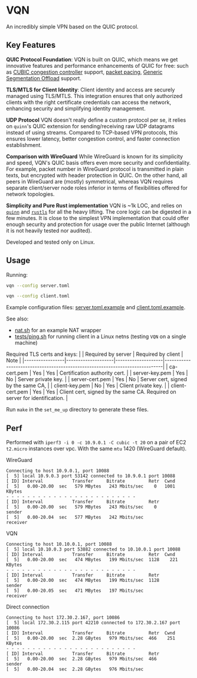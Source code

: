 # VQN

An incredibly simple VPN based on the QUIC protocol.

## Key Features

**QUIC Protocol Foundation**: VQN is built on QUIC, which means we get innovative features and performance enhancements of QUIC for free: such as [CUBIC congestion controller](https://www.rfc-editor.org/rfc/rfc8312.html) support, [packet pacing](https://www.rfc-editor.org/rfc/rfc9002.html#name-pacing), [Generic Segmentation Offload](https://lwn.net/Articles/188489/) support.

**TLS/MTLS for Client Identity**: Client identity and access are securely managed using TLS/MTLS. This integration ensures that only authorized clients with the right certificate credentials can access the network, enhancing security and simplifying identity management.

**UDP Protocol** VQN doesn't really define a custom protocol per se, it relies on `quinn`'s QUIC extension for sending/receiving raw UDP datagrams instead of using streams. Compared to TCP-based VPN protocols, this ensures lower latency, better congestion control, and faster connection establishment.

**Comparison with WireGuard** While WireGuard is known for its simplicity and speed, VQN's QUIC basis offers even more security and confidentiality. For example, packet number in WireGuard protocol is transmitted in plain texts, but encrypted with header protection in QUIC. On the other hand, all peers in WireGuard are (mostly) symmetrical, whereas VQN requires separate client/server node roles inferior in terms of flexibilities offered for network topologies.

**Simplicity and Pure Rust implementation** VQN is ~1k LOC, and relies on [`quinn`](https://github.com/quinn-rs/quinn) and [`rustls`](https://github.com/rustls/rustls) for all the heavy lifting. The core logic can be digested in a few minutes. It is close to the simplest VPN implementation that could offer enough security and protection for usage over the public Internet (although it is not heavily tested nor audited).

Developed and tested only on Linux.

## Usage

Running:

```bash
vqn --config server.toml
```

```bash
vqn --config client.toml
```

Example configuration files: [server.toml.example](./set_me_up/server.toml.example) and [client.toml.example](./set_me_up/client.toml.example).

See also: 

* [nat.sh](./set_me_up/nat.sh) for an example NAT wrapper
* [tests/ping.sh](./tests/ping.sh) for running client in a Linux netns (testing `VQN` on a single machine)

Required TLS certs and keys:
|                 | Required by server | Required by client | Note                                                                        |
|-----------------|--------------------|--------------------|-----------------------------------------------------------------------------|
| ca-cert.pem     | Yes                | Yes                | Certification authority cert.                                               |
| server-key.pem  | Yes                | No                 | Server private key.                                                         |
| server-cert.pem | Yes                | No                 | Server cert, signed by the same CA,                                         |
| client-key.pem  | No                 | Yes                | Client private key.                                                         |
| client-cert.pem | Yes                | Yes                | Client cert, signed by the same CA. Required on server for identification.  |

Run `make` in the `set_me_up` directory to generate these files.

## Perf

Performed with `iperf3 -i 0 -c 10.9.0.1 -C cubic -t 20` on a pair of EC2 `t2.micro` instances over vpc. With the same `mtu` 1420 (WireGuard default). 

WireGuard

```
Connecting to host 10.9.0.1, port 10088
[  5] local 10.9.0.3 port 53142 connected to 10.9.0.1 port 10088
[ ID] Interval           Transfer     Bitrate         Retr  Cwnd
[  5]   0.00-20.00  sec   579 MBytes   243 Mbits/sec    0   1001 KBytes
- - - - - - - - - - - - - - - - - - - - - - - - -
[ ID] Interval           Transfer     Bitrate         Retr
[  5]   0.00-20.00  sec   579 MBytes   243 Mbits/sec    0             sender
[  5]   0.00-20.04  sec   577 MBytes   242 Mbits/sec                  receiver
```

VQN	
```
Connecting to host 10.10.0.1, port 10088
[  5] local 10.10.0.3 port 53882 connected to 10.10.0.1 port 10088
[ ID] Interval           Transfer     Bitrate         Retr  Cwnd
[  5]   0.00-20.00  sec   474 MBytes   199 Mbits/sec  1128    221 KBytes
- - - - - - - - - - - - - - - - - - - - - - - - -
[ ID] Interval           Transfer     Bitrate         Retr
[  5]   0.00-20.00  sec   474 MBytes   199 Mbits/sec  1128             sender
[  5]   0.00-20.05  sec   471 MBytes   197 Mbits/sec                  receiver
```

Direct connection

```
Connecting to host 172.30.2.167, port 10086
[  5] local 172.30.2.115 port 42210 connected to 172.30.2.167 port 10086
[ ID] Interval           Transfer     Bitrate         Retr  Cwnd
[  5]   0.00-20.00  sec  2.28 GBytes   979 Mbits/sec  466    251 KBytes
- - - - - - - - - - - - - - - - - - - - - - - - -
[ ID] Interval           Transfer     Bitrate         Retr
[  5]   0.00-20.00  sec  2.28 GBytes   979 Mbits/sec  466             sender
[  5]   0.00-20.04  sec  2.28 GBytes   976 Mbits/sec
```

